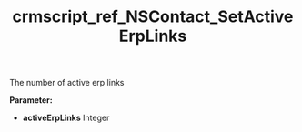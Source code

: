 ﻿---
title: crmscript_ref_NSContact_SetActiveErpLinks
description: NSContact.SetActiveErpLinks(Integer activeErpLinks)
intellisense: NSContact.SetActiveErpLinks
keywords: NSContact, GetActiveErpLinks
so.topic: reference
---

The number of active erp links

**Parameter:** 
 - **activeErpLinks** Integer

